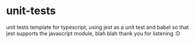 # unit-tests

unit tests template for typescript, using jest as a unit test and babel so that jest supports the javascript module, blah blah thank you for listening :D
